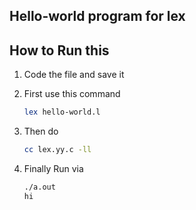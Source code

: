## Hello-world program for lex

## How to Run this

1.  Code the file and save it 

2.  First use this command
    ```bash
    lex hello-world.l
    ```
3.  Then do 
    ```bash
    cc lex.yy.c -ll
    ```

4.  Finally Run via
    ```bash
    ./a.out
    hi
    ```